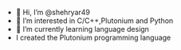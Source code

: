 - 👋 Hi, I’m @shehryar49
- 👀 I’m interested in C/C++,Plutonium and Python
- 🌱 I’m currently learning language design
- I created the Plutonium programming language
